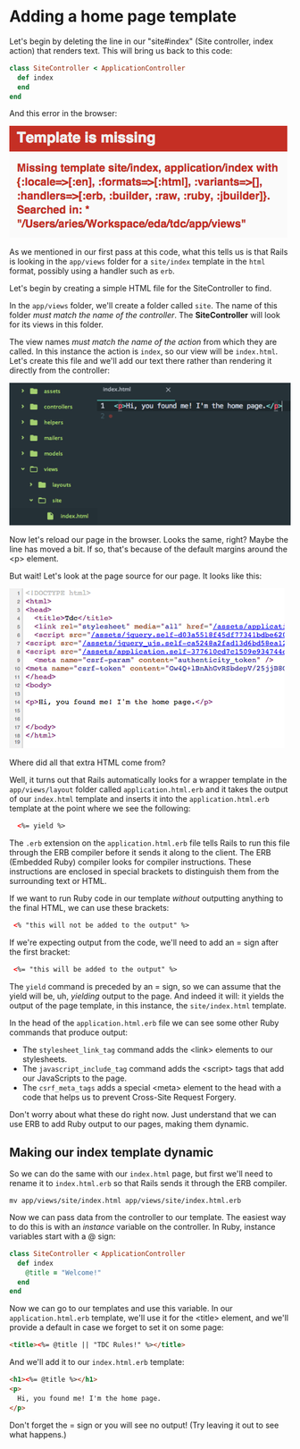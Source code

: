 # Adding a home page template

Let's begin by deleting the line in our "site#index" (Site controller, index action) that renders text. This will bring us back to this code:

```ruby
class SiteController < ApplicationController
  def index
  end
end
```

And this error in the browser:

![Missing template](/images/missing-template.png)

As we mentioned in our first pass at this code, what this tells us is that Rails is looking in the `app/views` folder for a `site/index` template in the `html` format, possibly using a handler such as `erb`.

Let's begin by creating a simple HTML file for the SiteController to find.

In the `app/views` folder, we'll create a folder called `site`. The name of this folder *must match the name of the controller*. The **SiteController** will look for its views in this folder.

The view names *must match the name of the action* from which they are called. In this instance the action is `index`, so our view will be `index.html`. Let's create this file and we'll add our text there rather than rendering it directly from the controller:

![Site index.html template](/images/site-index-html-template.png)

Now let's reload our page in the browser. Looks the same, right? Maybe the line has moved a bit. If so, that's because of the default margins around the &lt;p&gt; element.

But wait! Let's look at the page source for our page. It looks like this:

![index.html template page source](/images/index-html-template-source.png)

Where did all that extra HTML come from?

Well, it turns out that Rails automatically looks for a wrapper template in the `app/views/layout` folder called `application.html.erb` and it takes the output of our `index.html` template and inserts it into the `application.html.erb` template at the point where we see the following:

```html
  <%= yield %>
```

The `.erb` extension on the `application.html.erb` file tells Rails to run this file through the ERB compiler before it sends it along to the client. The ERB (Embedded Ruby) compiler looks for compiler instructions. These instructions are enclosed in special brackets to distinguish them from the surrounding text or HTML.

If we want to run Ruby code in our template *without* outputting anything to the final HTML, we can use these brackets:

```html
 <% "this will not be added to the output" %>
```

If we're expecting output from the code, we'll need to add an = sign after the first bracket:

```html
 <%= "this will be added to the output" %>
```

The `yield` command is preceded by an = sign, so we can assume that the yield will be, uh, *yielding* output to the page. And indeed it will: it yields the output of the page template, in this instance, the `site/index.html` template.

In the head of the `application.html.erb` file we can see some other Ruby commands that produce output:

  - The `stylesheet_link_tag` command adds the &lt;link&gt; elements to our stylesheets.
  - The `javascript_include_tag` command adds the &lt;script&gt; tags that add our JavaScripts to the page.
  - The `csrf_meta_tags` adds a special &lt;meta&gt; element to the head with a code that helps us to prevent Cross-Site Request Forgery.

Don't worry about what these do right now. Just understand that we can use ERB to add Ruby output to our pages, making them dynamic.

## Making our index template dynamic

So we can do the same with our `index.html` page, but first we'll need to rename it to `index.html.erb` so that Rails sends it through the ERB compiler.

```
mv app/views/site/index.html app/views/site/index.html.erb
```

Now we can pass data from the controller to our template. The easiest way to do this is with an *instance* variable on the controller. In Ruby, instance variables start with a @ sign:

```ruby
class SiteController < ApplicationController
  def index
    @title = "Welcome!"
  end
end
```

Now we can go to our templates and use this variable. In our `application.html.erb` template, we'll use it for the &lt;title&gt; element, and we'll provide a default in case we forget to set it on some page:

```html
<title><%= @title || "TDC Rules!" %></title>
```

And we'll add it to our `index.html.erb` template:

```html
<h1><%= @title %></h1>
<p>
  Hi, you found me! I'm the home page.
</p>
```

Don't forget the = sign or you will see no output! (Try leaving it out to see what happens.)
